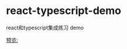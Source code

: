 # react-typescript-demo
react和typescript集成练习 demo

[预览:](shenzekun.cn/react-typescript-demo/build/index.html)
